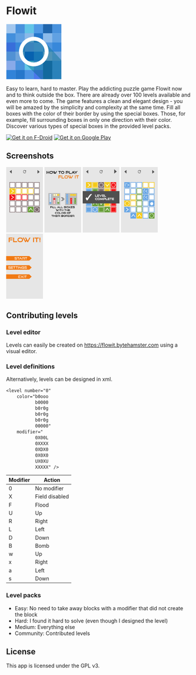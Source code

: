 # Flowit

<img src="app/src/main/play/listings/en-US/graphics/icon/ic_launcher_web.png" width="150" />

Easy to learn, hard to master. Play the addicting puzzle game Flowit now and to think outside the box.
There are already over 100 levels available and even more to come. The game features a clean and elegant design - you will be amazed by the simplicity and complexity at the same time. 
Fill all boxes with the color of their border by using the special boxes. Those, for example, fill surrounding boxes in only one direction with their color. Discover various types of special boxes in the provided level packs.

[<img src="https://fdroid.gitlab.io/artwork/badge/get-it-on.png"
     alt="Get it on F-Droid"
     height="80">](https://f-droid.org/packages/com.bytehamster.flowitgame/)
[<img src="https://play.google.com/intl/en_us/badges/images/generic/en-play-badge.png"
     alt="Get it on Google Play"
     height="80">](https://play.google.com/store/apps/details?id=com.bytehamster.flowitgame)

## Screenshots

<img src="app/src/main/play/listings/en-US/graphics/phone-screenshots/01.png" width="100" /> <img src="app/src/main/play/listings/en-US/graphics/phone-screenshots/02.png" width="100" /> <img src="app/src/main/play/listings/en-US/graphics/phone-screenshots/03.png" width="100" /> <img src="app/src/main/play/listings/en-US/graphics/phone-screenshots/04.png" width="100" /> <img src="app/src/main/play/listings/en-US/graphics/phone-screenshots/05.png" width="100" />

## Contributing levels

### Level editor

Levels can easily be created on https://flowit.bytehamster.com using a visual editor.

### Level definitions

Alternatively, levels can be designed in xml.

```
<level number="0"
    color="b0ooo
           b0000
           b0r0g
           b0r0g
           b0r0g
           00000"
    modifier="
           0X00L
           0XXXX
           0XDX0
           0X0X0
           UX0XU
           XXXXX" />
```

| Modifier  | Action |
|--------------|--------|
| 0 | No modifier |
| X | Field disabled |
| F | Flood |
| U | Up |
| R | Right |
| L | Left |
| D | Down |
| B | Bomb |
| w | Up |
| x | Right |
| a | Left |
| s | Down |

### Level packs

- Easy: No need to take away blocks with a modifier that did not create the block
- Hard: I found it hard to solve (even though I designed the level)
- Medium: Everything else
- Community: Contributed levels

## License

This app is licensed under the GPL v3.

